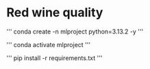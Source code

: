 # Red wine quality

'''
conda create -n mlproject python=3.13.2 -y
'''

'''
conda activate mlproject
'''

'''
pip install -r requirements.txt
'''








